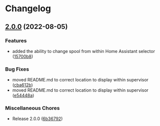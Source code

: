 # Changelog

## [2.0.0](https://github.com/systemsmystery/hassio-octoprint-filament-manager-mqtt/compare/v1.2.0...v2.0.0) (2022-08-05)


### Features

* added the ability to change spool from within Home Assistant selector ([15700b8](https://github.com/systemsmystery/hassio-octoprint-filament-manager-mqtt/commit/15700b806662e99f555e49a7349a97450e962340))


### Bug Fixes

* moved README.md to correct location to display within supervisor ([cba612b](https://github.com/systemsmystery/hassio-octoprint-filament-manager-mqtt/commit/cba612bb5d4a08ba57b4e54a05e5dd92d89ce83d))
* moved README.md to correct location to display within supervisor ([e54448a](https://github.com/systemsmystery/hassio-octoprint-filament-manager-mqtt/commit/e54448ad8dc3503c911dd70dfe36279f7c93aa9a))


### Miscellaneous Chores

* Release 2.0.0 ([6b36792](https://github.com/systemsmystery/hassio-octoprint-filament-manager-mqtt/commit/6b36792c67ff97c6f8439bff20f32e538be94a77))
